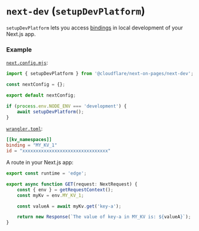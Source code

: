 # `next-dev` (`setupDevPlatform`)

`setupDevPlatform` lets you access [bindings](https://developers.cloudflare.com/workers/runtime-apis/bindings/) in local development of your Next.js app.

### Example

[`next.config.mjs`](https://nextjs.org/docs/app/api-reference/next-config-js):

```js
import { setupDevPlatform } from '@cloudflare/next-on-pages/next-dev';

const nextConfig = {};

export default nextConfig;

if (process.env.NODE_ENV === 'development') {
	await setupDevPlatform();
}
```

[`wrangler.toml`](https://developers.cloudflare.com/pages/functions/wrangler-configuration/):

```toml
[[kv_namespaces]]
binding = "MY_KV_1"
id = "xxxxxxxxxxxxxxxxxxxxxxxxxxxxxxxx"
```

A route in your Next.js app:

```ts
export const runtime = 'edge';

export async function GET(request: NextRequest) {
	const { env } = getRequestContext();
	const myKv = env.MY_KV_1;

	const valueA = await myKv.get('key-a');

	return new Response(`The value of key-a in MY_KV is: ${valueA}`);
}
```
